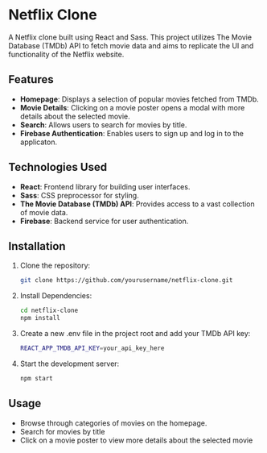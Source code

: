 # Netflix Clone

A Netflix clone built using React and Sass. This project utilizes The Movie Database (TMDb) API to fetch movie data and aims to replicate the UI and functionality of the Netflix website.

## Features

- **Homepage**: Displays a selection of popular movies fetched from TMDb.
- **Movie Details**: Clicking on a movie poster opens a modal with more details about the selected movie.
- **Search**: Allows users to search for movies by title.
- **Firebase Authentication**: Enables users to sign up and log in to the applicaton.

## Technologies Used

- **React**: Frontend library for building user interfaces.
- **Sass**: CSS preprocessor for styling.
- **The Movie Database (TMDb) API**: Provides access to a vast collection of movie data.
- **Firebase**: Backend service for user authentication.

## Installation

1. Clone the repository:

   ```bash
   git clone https://github.com/yourusername/netflix-clone.git

2. Install Dependencies:

   ```bash
   cd netflix-clone
   npm install

3. Create a new .env file in the project root and add your TMDb API key:

   ```bash
   REACT_APP_TMDB_API_KEY=your_api_key_here

4. Start the development server:

   ```bash
   npm start


## Usage

- Browse through categories of movies on the homepage.
- Search for movies by title
- Click on a movie poster to view more details about the selected movie



